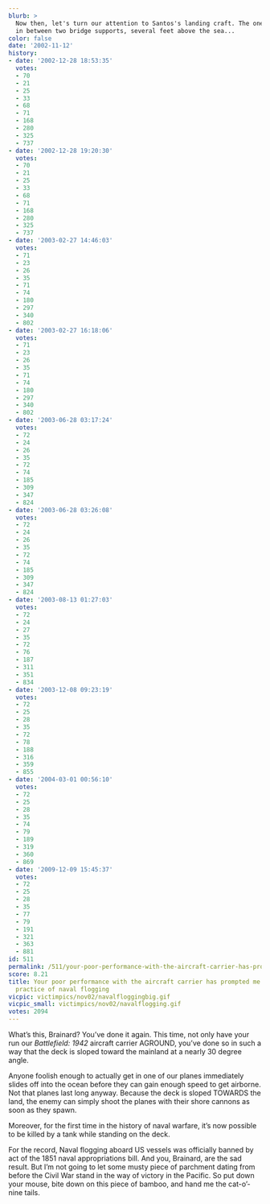 ```yaml
---
blurb: >
  Now then, let's turn our attention to Santos's landing craft. The one that's wedged
  in between two bridge supports, several feet above the sea...
color: false
date: '2002-11-12'
history:
- date: '2002-12-28 18:53:35'
  votes:
  - 70
  - 21
  - 25
  - 33
  - 68
  - 71
  - 168
  - 280
  - 325
  - 737
- date: '2002-12-28 19:20:30'
  votes:
  - 70
  - 21
  - 25
  - 33
  - 68
  - 71
  - 168
  - 280
  - 325
  - 737
- date: '2003-02-27 14:46:03'
  votes:
  - 71
  - 23
  - 26
  - 35
  - 71
  - 74
  - 180
  - 297
  - 340
  - 802
- date: '2003-02-27 16:18:06'
  votes:
  - 71
  - 23
  - 26
  - 35
  - 71
  - 74
  - 180
  - 297
  - 340
  - 802
- date: '2003-06-28 03:17:24'
  votes:
  - 72
  - 24
  - 26
  - 35
  - 72
  - 74
  - 185
  - 309
  - 347
  - 824
- date: '2003-06-28 03:26:08'
  votes:
  - 72
  - 24
  - 26
  - 35
  - 72
  - 74
  - 185
  - 309
  - 347
  - 824
- date: '2003-08-13 01:27:03'
  votes:
  - 72
  - 24
  - 27
  - 35
  - 72
  - 76
  - 187
  - 311
  - 351
  - 834
- date: '2003-12-08 09:23:19'
  votes:
  - 72
  - 25
  - 28
  - 35
  - 72
  - 78
  - 188
  - 316
  - 359
  - 855
- date: '2004-03-01 00:56:10'
  votes:
  - 72
  - 25
  - 28
  - 35
  - 74
  - 79
  - 189
  - 319
  - 360
  - 869
- date: '2009-12-09 15:45:37'
  votes:
  - 72
  - 25
  - 28
  - 35
  - 77
  - 79
  - 191
  - 321
  - 363
  - 881
id: 511
permalink: /511/your-poor-performance-with-the-aircraft-carrier-has-prompted-me-to-resume-the-practice-of-naval-flogging/
score: 8.21
title: Your poor performance with the aircraft carrier has prompted me to resume the
  practice of naval flogging
vicpic: victimpics/nov02/navalfloggingbig.gif
vicpic_small: victimpics/nov02/navalflogging.gif
votes: 2094
---
```


What’s this, Brainard? You’ve done it again. This time, not only have
your run our *Battlefield: 1942* aircraft carrier AGROUND, you’ve done
so in such a way that the deck is sloped toward the mainland at a nearly
30 degree angle.

Anyone foolish enough to actually get in one of our planes immediately
slides off into the ocean before they can gain enough speed to get
airborne. Not that planes last long anyway. Because the deck is sloped
TOWARDS the land, the enemy can simply shoot the planes with their shore
cannons as soon as they spawn.

Moreover, for the first time in the history of naval warfare, it’s now
possible to be killed by a tank while standing on the deck.

For the record, Naval flogging aboard US vessels was officially banned
by act of the 1851 naval appropriations bill. And you, Brainard, are the
sad result. But I’m not going to let some musty piece of parchment
dating from before the Civil War stand in the way of victory in the
Pacific. So put down your mouse, bite down on this piece of bamboo, and
hand me the cat-o’-nine tails.